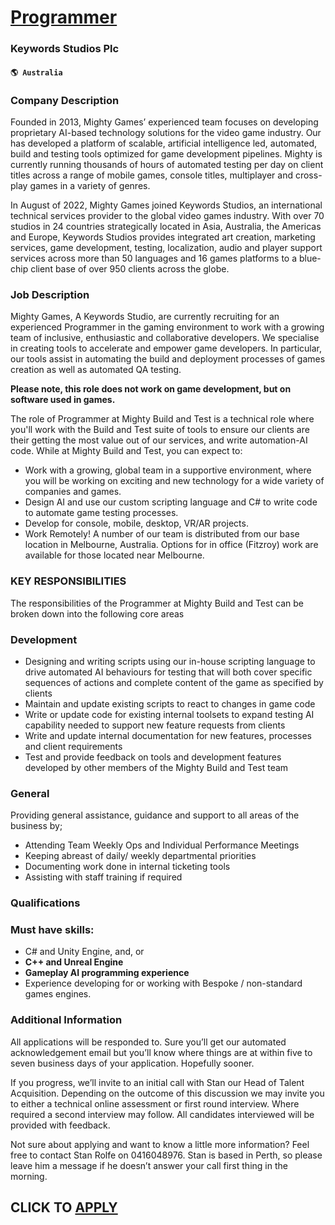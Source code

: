 # [Programmer](https://www.remotewlb.com/apply/programmer-62941)  
### Keywords Studios Plc  
#### `🌎 Australia`  

### Company Description

Founded in 2013, Mighty Games’ experienced team focuses on developing proprietary AI-based technology solutions for the video game industry. Our has developed a platform of scalable, artificial intelligence led, automated, build and testing tools optimized for game development pipelines. Mighty is currently running thousands of hours of automated testing per day on client titles across a range of mobile games, console titles, multiplayer and cross-play games in a variety of genres.

In August of 2022, Mighty Games joined Keywords Studios, an international technical services provider to the global video games industry. With over 70 studios in 24 countries strategically located in Asia, Australia, the Americas and Europe, Keywords Studios provides integrated art creation, marketing services, game development, testing, localization, audio and player support services across more than 50 languages and 16 games platforms to a blue-chip client base of over 950 clients across the globe.

### Job Description

Mighty Games, A Keywords Studio, are currently recruiting for an experienced Programmer in the gaming environment to work with a growing team of inclusive, enthusiastic and collaborative developers. We specialise in creating tools to accelerate and empower game developers. In particular, our tools assist in automating the build and deployment processes of games creation as well as automated QA testing.

 **Please note, this role does not work on game development, but on software used in games.**

The role of Programmer at Mighty Build and Test is a technical role where you'll work with the Build and Test suite of tools to ensure our clients are their getting the most value out of our services, and write automation-AI code. While at Mighty Build and Test, you can expect to:

  * Work with a growing, global team in a supportive environment, where you will be working on exciting and new technology for a wide variety of companies and games.
  * Design AI and use our custom scripting language and C# to write code to automate game testing processes.
  * Develop for console, mobile, desktop, VR/AR projects.
  * Work Remotely! A number of our team is distributed from our base location in Melbourne, Australia. Options for in office (Fitzroy) work are available for those located near Melbourne.

### KEY RESPONSIBILITIES

The responsibilities of the Programmer at Mighty Build and Test can be broken down into the following core areas

### Development

  * Designing and writing scripts using our in-house scripting language to drive automated AI behaviours for testing that will both cover specific sequences of actions and complete content of the game as specified by clients
  * Maintain and update existing scripts to react to changes in game code
  * Write or update code for existing internal toolsets to expand testing AI capability needed to support new feature requests from clients
  * Write and update internal documentation for new features, processes and client requirements
  * Test and provide feedback on tools and development features developed by other members of the Mighty Build and Test team

### General

Providing general assistance, guidance and support to all areas of the business by;

  * Attending Team Weekly Ops and Individual Performance Meetings
  * Keeping abreast of daily/ weekly departmental priorities
  * Documenting work done in internal ticketing tools
  * Assisting with staff training if required

### Qualifications

### Must have skills:

  * C# and Unity Engine, and, or
  * **C++ and Unreal Engine**
  * **Gameplay AI programming experience**
  * Experience developing for or working with Bespoke / non-standard games engines.

### Additional Information

All applications will be responded to. Sure you’ll get our automated acknowledgement email but you’ll know where things are at within five to seven business days of your application. Hopefully sooner.

If you progress, we’ll invite to an initial call with Stan our Head of Talent Acquisition. Depending on the outcome of this discussion we may invite you to either a technical online assessment or first round interview. Where required a second interview may follow. All candidates interviewed will be provided with feedback.

Not sure about applying and want to know a little more information? Feel free to contact Stan Rolfe on 0416048976. Stan is based in Perth, so please leave him a message if he doesn’t answer your call first thing in the morning.

  
## CLICK TO [APPLY](https://www.remotewlb.com/apply/programmer-62941)

